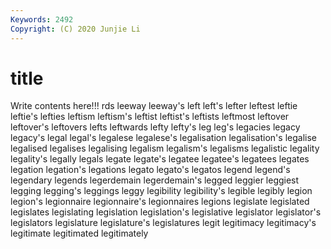 ```yaml
---
Keywords: 2492
Copyright: (C) 2020 Junjie Li
---
```


# title

Write contents here!!!
rds 
leeway 
leeway's 
left 
left's 
lefter 
leftest
leftie 
leftie's 
lefties 
leftism 
leftism's 
leftist 
leftist's 
leftists 
leftmost 
leftover
leftover's 
leftovers 
lefts 
leftwards 
lefty 
lefty's 
leg 
leg's 
legacies 
legacy
legacy's 
legal 
legal's 
legalese 
legalese's 
legalisation 
legalisation's 
legalise 
legalised 
legalises
legalising 
legalism 
legalism's 
legalisms 
legalistic 
legality 
legality's 
legally 
legals 
legate
legate's 
legatee 
legatee's 
legatees 
legates 
legation 
legation's 
legations 
legato 
legato's
legatos 
legend 
legend's 
legendary 
legends 
legerdemain 
legerdemain's 
legged 
leggier 
leggiest
legging 
legging's 
leggings 
leggy 
legibility 
legibility's 
legible 
legibly 
legion 
legion's
legionnaire 
legionnaire's 
legionnaires 
legions 
legislate 
legislated 
legislates 
legislating 
legislation 
legislation's
legislative 
legislator 
legislator's 
legislators 
legislature 
legislature's 
legislatures 
legit 
legitimacy 
legitimacy's
legitimate 
legitimated 
legitimately 
